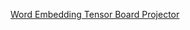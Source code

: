 [Word Embedding Tensor Board Projector](https://projector.tensorflow.org/?config=https://github.com/RuolinZheng08/ttic31190-natural-language-processing/blob/master/hw1_word_embs/projector-config.json)
